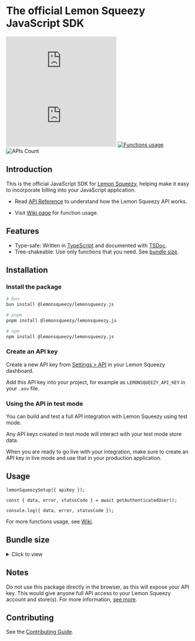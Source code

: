 # The official Lemon Squeezy JavaScript SDK

[![NPM Version](https://img.shields.io/npm/v/%40lemonsqueezy%2Flemonsqueezy.js?label=&color=%230d9488)](https://www.npmjs.com/package/@lemonsqueezy/lemonsqueezy.js)
![](https://img.shields.io/npm/dw/@lemonsqueezy/lemonsqueezy.js)
[![Functions usage](https://img.shields.io/badge/Docs-%237c3aed)](https://github.com/lemonsqueezy/lemonsqueezy.js/wiki)
![APIs Count](https://img.shields.io/badge/56_Functions-%232563eb)

## Introduction

This is the official JavaScript SDK for [Lemon Squeezy](https://lemonsqueezy.com), helping make it easy to incorporate billing into your JavaScript application.

- Read [API Reference](https://docs.lemonsqueezy.com/api) to understand how the Lemon Squeezy API works.

- Visit [Wiki page](https://docs.lemonsqueezy.com/api-reference) for function usage.

## Features

- Type-safe: Written in [TypeScript](https://www.typescriptlang.org/) and documented with [TSDoc](https://github.com/microsoft/tsdoc).
- Tree-shakeable: Use only functions that you need. See [bundle size](#bundle-size).

## Installation

### Install the package

```bash
# bun
bun install @lemonsqueezy/lemonsqueezy.js
```

```bash
# pnpm
pnpm install @lemonsqueezy/lemonsqueezy.js
```

```bash
# npm
npm install @lemonsqueezy/lemonsqueezy.js
```

### Create an API key

Create a new API key from [Settings > API](https://app.lemonsqueezy.com/settings/api) in your Lemon Squeezy dashboard.

Add this API key into your project, for example as `LEMONSQUEEZY_API_KEY` in your `.env` file.

### Using the API in test mode

You can build and test a full API integration with Lemon Squeezy using test mode.

Any API keys created in test mode will interact with your test mode store data.

When you are ready to go live with your integration, make sure to create an API key in live mode and use that in your production application.

## Usage

```tsx
lemonSqueezySetup({ apiKey });

const { data, error, statusCode } = await getAuthenticatedUser();

console.log({ data, error, statusCode });
```

For more functions usage, see [Wiki](https://github.com/lemonsqueezy/lemonsqueezy.js/wiki).

## Bundle size

<details>
  <summary>Click to view</summary>

| export                          | min+brotli |
| :------------------------------ | ---------: |
| LemonSqueezy (deprecated)       |    1.87 kB |
| createDiscount                  |      928 B |
| createCheckout                  |      821 B |
| listWebhooks                    |      770 B |
| listSubscriptionInvoices        |      767 B |
| listDiscountRedemptions         |      766 B |
| updateSubscription              |      766 B |
| listLicenseKeyInstances         |      765 B |
| listSubscriptionItems           |      765 B |
| listLicenseKeys                 |      764 B |
| listOrderItems                  |      764 B |
| listUsageRecords                |      764 B |
| listCheckouts                   |      763 B |
| listFiles                       |      762 B |
| listOrders                      |      762 B |
| listPrices                      |      762 B |
| listProducts                    |      762 B |
| listStores                      |      762 B |
| listSubscriptions               |      762 B |
| listCustomers                   |      761 B |
| listDiscounts                   |      761 B |
| listVariants                    |      759 B |
| createWebhook                   |      744 B |
| updateLicenseKey                |      737 B |
| updateWebhook                   |      728 B |
| deactivateLicense               |      699 B |
| validateLicense                 |      699 B |
| activateLicense                 |      698 B |
| createUsageRecord               |      652 B |
| getLicenseKeyInstance           |      640 B |
| getDiscountRedemption           |      639 B |
| getSubscriptionInvoice          |      636 B |
| getLicenseKey                   |      634 B |
| getOrderItem                    |      633 B |
| getUsageRecord                  |      632 B |
| getWebhook                      |      632 B |
| getCheckout                     |      629 B |
| getSubscription                 |      629 B |
| getStore                        |      628 B |
| getCustomer                     |      627 B |
| getDiscount                     |      627 B |
| getFile                         |      627 B |
| getOrder                        |      627 B |
| getPrice                        |      627 B |
| getProduct                      |      627 B |
| getVariant                      |      627 B |
| updateSubscriptionItem          |      621 B |
| createCustomer                  |      616 B |
| archiveCustomer                 |      615 B |
| updateCustomer                  |      609 B |
| getSubscriptionItemCurrentUsage |      592 B |
| cancelSubscription              |      587 B |
| deleteWebhook                   |      587 B |
| deleteDiscount                  |      585 B |
| getSubscriptionItem             |      583 B |
| getAuthenticatedUser            |      529 B |
| lemonSqueezySetup               |      106 B |

</details>

## Notes

Do not use this package directly in the browser, as this will expose your API key. This would give anyone full API access to your Lemon Squeezy account and store(s). For more information, [see more](https://docs.lemonsqueezy.com/api#authentication).

## Contributing

See the [Contributing Guide](https://github.com/lemonsqueezy/lemonsqueezy.js/blob/main/CONTRIBUTING.md).
